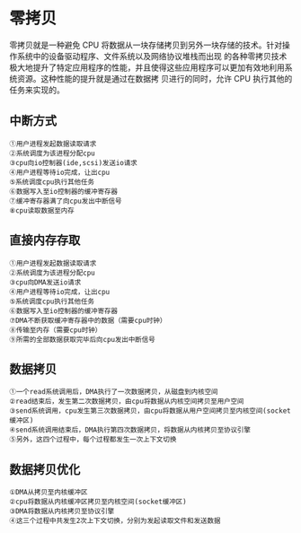 零拷贝
===

 零拷贝就是一种避免 CPU 将数据从一块存储拷贝到另外一块存储的技术。针对操作系统中的设备驱动程序、文件系统以及网络协议堆栈而出现
 的各种零拷贝技术极大地提升了特定应用程序的性能，并且使得这些应用程序可以更加有效地利用系统资源。这种性能的提升就是通过在数据拷
 贝进行的同时，允许 CPU 执行其他的任务来实现的。
 
 
 中断方式
 ---
 
    ①用户进程发起数据读取请求
    ②系统调度为该进程分配cpu
    ③cpu向io控制器(ide,scsi)发送io请求
    ④用户进程等待io完成，让出cpu
    ⑤系统调度cpu执行其他任务
    ⑥数据写入至io控制器的缓冲寄存器
    ⑦缓冲寄存器满了向cpu发出中断信号
    ⑧cpu读取数据至内存
    
 直接内存存取
 ---
 
    ①用户进程发起数据读取请求
    ②系统调度为该进程分配cpu
    ③cpu向DMA发送io请求
    ④用户进程等待io完成，让出cpu
    ⑤系统调度cpu执行其他任务
    ⑥数据写入至io控制器的缓冲寄存器
    ⑦DMA不断获取缓冲寄存器中的数据（需要cpu时钟）
    ⑧传输至内存（需要cpu时钟）
    ⑨所需的全部数据获取完毕后向cpu发出中断信号

数据拷贝
---

    ①一个read系统调用后，DMA执行了一次数据拷贝，从磁盘到内核空间
    ②read结束后，发生第二次数据拷贝，由cpu将数据从内核空间拷贝至用户空间
    ③send系统调用，cpu发生第三次数据拷贝，由cpu将数据从用户空间拷贝至内核空间(socket缓冲区)
    ④send系统调用结束后，DMA执行第四次数据拷贝，将数据从内核拷贝至协议引擎
    ⑤另外，这四个过程中，每个过程都发生一次上下文切换
    
数据拷贝优化
---
    
    ①DMA从拷贝至内核缓冲区
    ②cpu将数据从内核缓冲区拷贝至内核空间(socket缓冲区)
    ③DMA将数据从内核拷贝至协议引擎
    ④这三个过程中共发生2次上下文切换，分别为发起读取文件和发送数据
    
